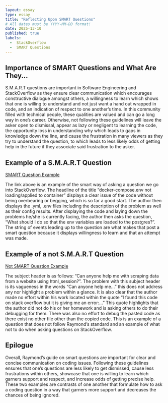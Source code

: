 ```yaml
---
layout: essay
type: essay
title: "Reflecting Upon SMART Questions"
# All dates must be YYYY-MM-DD format!
date: 2025-13-10
published: true
labels:
  -  StackOverflow
  -  SMART Questions
---
```


## Importance of SMART Questions and What Are They...

S.M.A.R.T questions are important in Software Engineering and StackOverflow as they ensure clear communication which encourages constructive dialogue amongst others, 
a willingness to learn which shows that one is willing to understand and not just want a hand out wrapped in code, and an indication of respect to one another’s time. 
In this community filled with technical people, these qualities are valued and can go a long way in one’s career. 
Otherwise, not following these guidelines will leave the asker open to dismissal, appear as lazy or negligent to learning the code, 
the opportunity loss in understanding why which leads to gaps in knowledge down the line, and cause the frustration in many viewers as they try to understand the question, 
to which leads to less likely odds of getting help in the future if they associate said frustration to the asker. 

##  Example of a S.M.A.R.T Question
[SMART Question Example](https://stackoverflow.com/questions/79665515/docker-compose-env-not-loading-applied-to-container)

The link above is an example of the smart way of asking a question we go into StackOverflow. 
The headline of the title “docker-compose.env not loading/applied to container” displays a clear issue of the code without being overbearing or begging, which is so far a good start. 
The author then displays the .yml, .env files including the description of the problem as well as their config results. 
After displaying the code and laying down the problems he/she is currently facing, the author then asks the question, “What should I do so that the env variables are loaded to the postgres?”. 
The string of events leading up to the question are what makes that post a smart question because it displays willingness to learn and that an attempt was made. 

## Example of a not S.M.A.R.T Question
[Not SMART Question Example](https://stackoverflow.com/questions/79665475/can-anyone-help-me-with-scraping-data-from-a-website-using-html-session)

The subject header is as follows: “Can anyone help me with scraping data from a website using html_session?”. 
The problem with this subject header is its vagueness in the words “Can anyone help me…” this does not address any nor highlight a problem within a glance. 
It is also clear that the author made no effort within his work located within the quote “I found this code on stack overflow but it is giving me an error:...” 
This quote highlights that the author did not do his or her homework and is asking others to do their debugging for them. 
There was also no effort to debug the pasted code as there exist no other file other than the copied code. 
This is an example of a question that does not follow Raymond’s standard and an example of what not to do when asking questions on StackOverflow.

## Epilogue

Overall, Raymond’s guide on smart questions are important for clear and concise communication on coding issues. 
Following these guidelines ensures that one’s questions are less likely to get dismissed, 
cause less frustrations within others, showcase that one is willing to learn which garners support and respect, and increase odds of getting precise help. 
These two examples are contrasts of one another that formulate how to ask a coding question in a way that garners more support and decreases the chances of being ignored. 

